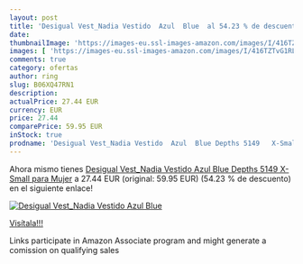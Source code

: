 ```yaml
---
layout: post
title: 'Desigual Vest_Nadia Vestido  Azul  Blue  al 54.23 % de descuento'
date: 
thumbnailImage: 'https://images-eu.ssl-images-amazon.com/images/I/416TZTvG1RL._SL200_.jpg'
images: [ 'https://images-eu.ssl-images-amazon.com/images/I/416TZTvG1RL._SL200_.jpg' ]
comments: true
category: ofertas
author: ring
slug: B06XQ47RN1
description:
actualPrice: 27.44 EUR
currency: EUR
price: 27.44
comparePrice: 59.95 EUR
inStock: true
prodname: 'Desigual Vest_Nadia Vestido  Azul  Blue Depths 5149   X-Small para Mujer'
---
```


Ahora mismo tienes [Desigual Vest_Nadia Vestido  Azul  Blue Depths 5149   X-Small para Mujer](https://www.amazon.es/dp/B06XQ47RN1/?tag=tolees-21) a 27.44 EUR (original: 59.95 EUR) (54.23 %  de descuento) en el siguiente enlace!

[![Desigual Vest_Nadia Vestido  Azul  Blue ](https://images-eu.ssl-images-amazon.com/images/I/416TZTvG1RL._SL200_.jpg)](https://www.amazon.es/dp/B06XQ47RN1/?tag=tolees-21)

[Visítala!!!](https://www.amazon.es/dp/B06XQ47RN1/?tag=tolees-21)

Links participate in Amazon Associate program and might generate a comission on qualifying sales
